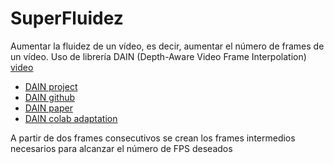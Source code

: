 # SuperFluidez
Aumentar la fluidez de un vídeo, es decir, aumentar el número de frames de un vídeo. Uso de librería DAIN (Depth-Aware Video Frame Interpolation) [video](https://youtu.be/nCgRPdEbF1s)

* [DAIN project](https://sites.google.com/view/wenbobao/dain7)
* [DAIN github](https://github.com/baowenbo/DAIN)
* [DAIN paper](https://arxiv.org/abs/1904.00830)
* [DAIN colab adaptation](https://github.com/styler00dollar/Colab-DAIN)

A partir de dos frames consecutivos se crean los frames intermedios necesarios para alcanzar el número de FPS deseados

